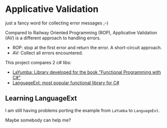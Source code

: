 # Applicative Validation

just a fancy word for collecting error messages ;-)

Compared to Railway Oriented Programming (ROP), Applicative Validation (AV) is a different approach to
handling errors. 

- ROP: stop at the first error and return the error. A short-circuit approach.
- AV: Collect all errors encountered.

This project compares 2 c# libs:

- [LaYumba: Library developed for the book "Functional Programming with C#"](https://github.com/la-yumba/functional-csharp-code)
- [LanguageExt: most popular functional library for C#](https://github.com/louthy/language-ext)

## Learning LanguageExt

I am still having problems porting the example from `LaYumba` to `LanguageExt`.

Maybe somebody can help me?

